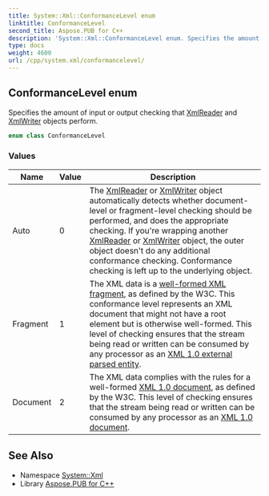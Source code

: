 ```yaml
---
title: System::Xml::ConformanceLevel enum
linktitle: ConformanceLevel
second_title: Aspose.PUB for C++
description: 'System::Xml::ConformanceLevel enum. Specifies the amount of input or output checking that XmlReader and XmlWriter objects perform in C++.'
type: docs
weight: 4600
url: /cpp/system.xml/conformancelevel/
---
```

## ConformanceLevel enum


Specifies the amount of input or output checking that [XmlReader](../xmlreader/) and [XmlWriter](../xmlwriter/) objects perform.

```cpp
enum class ConformanceLevel
```

### Values

| Name | Value | Description |
| --- | --- | --- |
| Auto | 0 | The [XmlReader](../xmlreader/) or [XmlWriter](../xmlwriter/) object automatically detects whether document-level or fragment-level checking should be performed, and does the appropriate checking. If you're wrapping another [XmlReader](../xmlreader/) or [XmlWriter](../xmlwriter/) object, the outer object doesn't do any additional conformance checking. Conformance checking is left up to the underlying object. |
| Fragment | 1 | The XML data is a [well-formed XML fragment](https://www.w3.org/TR/2006/REC-xml-20060816/#wf-entities), as defined by the W3C. This conformance level represents an XML document that might not have a root element but is otherwise well-formed. This level of checking ensures that the stream being read or written can be consumed by any processor as an [XML 1.0 external parsed entity](https://www.w3.org/TR/2006/REC-xml-20060816/#wf-entities). |
| Document | 2 | The XML data complies with the rules for a well-formed [XML 1.0 document](https://www.w3.org/TR/2006/REC-xml-20060816/#sec-well-formed), as defined by the W3C. This level of checking ensures that the stream being read or written can be consumed by any processor as an [XML 1.0 document](https://www.w3.org/TR/2006/REC-xml-20060816/#sec-well-formed). |

## See Also

* Namespace [System::Xml](../)
* Library [Aspose.PUB for C++](../../)
